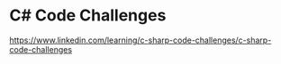 # C# Code Challenges
https://www.linkedin.com/learning/c-sharp-code-challenges/c-sharp-code-challenges